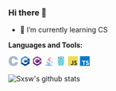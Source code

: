 ### Hi there 👋

- 🌱 I’m currently learning CS

**Languages and Tools:**

<code><img height="20" src="https://raw.githubusercontent.com/devicons/devicon/40cd6bc89a299dc50ac289f8e3b071d0dff49d9c/icons/c/c-original.svg"></code>
<code><img height="20" src="https://raw.githubusercontent.com/devicons/devicon/40cd6bc89a299dc50ac289f8e3b071d0dff49d9c/icons/cplusplus/cplusplus-original.svg"></code>
<code><img height="20" src="https://raw.githubusercontent.com/devicons/devicon/40cd6bc89a299dc50ac289f8e3b071d0dff49d9c/icons/csharp/csharp-original.svg"></code>
<code><img height="20" src="https://raw.githubusercontent.com/devicons/devicon/40cd6bc89a299dc50ac289f8e3b071d0dff49d9c/icons/java/java-original.svg"></code>
<code><img height="20" src="https://raw.githubusercontent.com/devicons/devicon/40cd6bc89a299dc50ac289f8e3b071d0dff49d9c/icons/go/go-original.svg"></code>
<code><img height="20" src="https://raw.githubusercontent.com/devicons/devicon/40cd6bc89a299dc50ac289f8e3b071d0dff49d9c/icons/javascript/javascript-original.svg"></code>
<code><img height="20" src="https://raw.githubusercontent.com/devicons/devicon/40cd6bc89a299dc50ac289f8e3b071d0dff49d9c/icons/typescript/typescript-original.svg"></code>

![Sxsw's github stats](https://github-readme-stats.vercel.app/api/?username=sxsw1029&show_icons=true&title_color=fff&icon_color=79ff97&text_color=9f9f9f&bg_color=151515)

<!--
**sxsw1029/sxsw1029** is a ✨ _special_ ✨ repository because its `README.md` (this file) appears on your GitHub profile.

Here are some ideas to get you started:

- 🔭 I’m currently working on ...
- 🌱 I’m currently learning ...
- 👯 I’m looking to collaborate on ...
- 🤔 I’m looking for help with ...
- 💬 Ask me about ...
- 📫 How to reach me: ...
- 😄 Pronouns: ...
- ⚡ Fun fact: ...
-->
